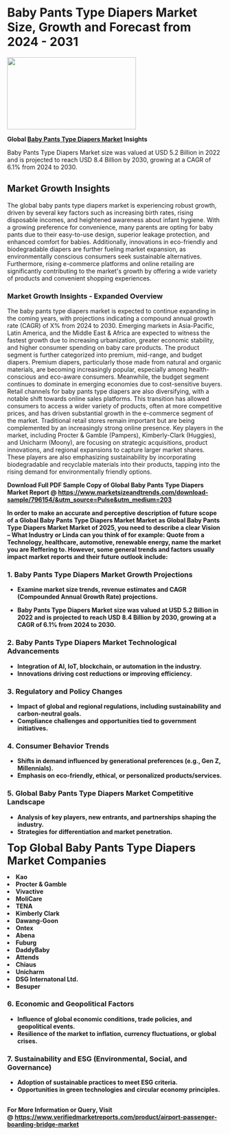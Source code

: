 <H1>Baby Pants Type Diapers Market Size, Growth and Forecast from 2024 - 2031</H1><img class="aligncenter size-medium wp-image-584254" src="https://thirdeyenews.in/wp-content/uploads/2024/09/Global-Market-Research-300x168.jpeg" alt="" width="300" height="168" /><p><strong>Global&nbsp;<a href="https://www.marketsizeandtrends.com/download-sample/796154/&amp;utm_source=Pulse&amp;utm_medium=203">Baby Pants Type Diapers Market</a> Insights</strong></p><p>Baby Pants Type Diapers Market size was valued at USD 5.2 Billion in 2022 and is projected to reach USD 8.4 Billion by 2030, growing at a CAGR of 6.1% from 2024 to 2030.</p><p><h2>Market Growth Insights</h2> The global baby pants type diapers market is experiencing robust growth, driven by several key factors such as increasing birth rates, rising disposable incomes, and heightened awareness about infant hygiene. With a growing preference for convenience, many parents are opting for baby pants due to their easy-to-use design, superior leakage protection, and enhanced comfort for babies. Additionally, innovations in eco-friendly and biodegradable diapers are further fueling market expansion, as environmentally conscious consumers seek sustainable alternatives. Furthermore, rising e-commerce platforms and online retailing are significantly contributing to the market's growth by offering a wide variety of products and convenient shopping experiences. <p><strong></strong></p> <h3>Market Growth Insights - Expanded Overview</h3> The baby pants type diapers market is expected to continue expanding in the coming years, with projections indicating a compound annual growth rate (CAGR) of X% from 2024 to 2030. Emerging markets in Asia-Pacific, Latin America, and the Middle East & Africa are expected to witness the fastest growth due to increasing urbanization, greater economic stability, and higher consumer spending on baby care products. The product segment is further categorized into premium, mid-range, and budget diapers. Premium diapers, particularly those made from natural and organic materials, are becoming increasingly popular, especially among health-conscious and eco-aware consumers. Meanwhile, the budget segment continues to dominate in emerging economies due to cost-sensitive buyers. Retail channels for baby pants type diapers are also diversifying, with a notable shift towards online sales platforms. This transition has allowed consumers to access a wider variety of products, often at more competitive prices, and has driven substantial growth in the e-commerce segment of the market. Traditional retail stores remain important but are being complemented by an increasingly strong online presence. Key players in the market, including Procter & Gamble (Pampers), Kimberly-Clark (Huggies), and Unicharm (Moony), are focusing on strategic acquisitions, product innovations, and regional expansions to capture larger market shares. These players are also emphasizing sustainability by incorporating biodegradable and recyclable materials into their products, tapping into the rising demand for environmentally friendly options. <p><strong></p><p><span class=""><strong>Download Full PDF Sample Copy of Global Baby Pants Type Diapers Market Report</strong> @ <a href="https://www.marketsizeandtrends.com/download-sample/796154/&amp;utm_source=Pulse&amp;utm_medium=203" target="_blank">https://www.marketsizeandtrends.com/download-sample/796154/&amp;utm_source=Pulse&amp;utm_medium=203</a></span></p><p>In order to make an accurate and perceptive description of future scope of a Global&nbsp;Baby Pants Type Diapers Market Market as Global&nbsp;Baby Pants Type Diapers Market Market of 2025, you need to describe a clear Vision &ndash; What Industry or Linda can you think of for example: Quote from a Technology, healthcare, automotive, renewable energy, name the market you are Reffering to. However, some general trends and factors usually impact market reports and their future outlook include:</p><h3>1.&nbsp;<strong>Baby Pants Type Diapers Market Growth Projections</strong></h3><ul><li>Examine market size trends, revenue estimates and CAGR (Compounded Annual Growth Rate) projections.</li><li><p>Baby Pants Type Diapers Market size was valued at USD 5.2 Billion in 2022 and is projected to reach USD 8.4 Billion by 2030, growing at a CAGR of 6.1% from 2024 to 2030.</p></li></ul><h3>2.&nbsp;<strong>Baby Pants Type Diapers Market Technological Advancements</strong></h3><ul><li>Integration of AI, IoT, blockchain, or automation in the industry.</li><li>Innovations driving cost reductions or improving efficiency.</li></ul><h3>3.&nbsp;<strong>Regulatory and Policy Changes</strong></h3><ul><li>Impact of global and regional regulations, including sustainability and carbon-neutral goals.</li><li>Compliance challenges and opportunities tied to government initiatives.</li></ul><h3>4.&nbsp;<strong>Consumer Behavior Trends</strong></h3><ul><li>Shifts in demand influenced by generational preferences (e.g., Gen Z, Millennials).</li><li>Emphasis on eco-friendly, ethical, or personalized products/services.</li></ul><h3>5.&nbsp;<strong>Global Baby Pants Type Diapers Market Competitive Landscape</strong></h3><ul><li>Analysis of key players, new entrants, and partnerships shaping the industry.</li><li>Strategies for differentiation and market penetration.</li></ul><p data-pm-slice="1 1 []"><span style="color: inherit; font-family: inherit; font-size: 25px;">Top Global Baby Pants Type Diapers Market Companies</span></p><div class="" data-test-id=""><p><li>Kao</li><li> Procter & Gamble</li><li> Vivactive</li><li> MoliCare</li><li> TENA</li><li> Kimberly Clark</li><li> Dawang-Goon</li><li> Ontex</li><li> Abena</li><li> Fuburg</li><li> DaddyBaby</li><li> Attends</li><li> Chiaus</li><li> Unicharm</li><li> DSG Internatonal Ltd.</li><li> Besuper</li></p></div><h3>6.&nbsp;<strong>Economic and Geopolitical Factors</strong></h3><ul><li>Influence of global economic conditions, trade policies, and geopolitical events.</li><li>Resilience of the market to inflation, currency fluctuations, or global crises.</li></ul><h3>7.&nbsp;<strong>Sustainability and ESG (Environmental, Social, and Governance)</strong></h3><ul><li>Adoption of sustainable practices to meet ESG criteria.</li><li>Opportunities in green technologies and circular economy principles.</li></ul><h2><strong style="font-size: 14px;">For More Information or Query, Visit @&nbsp;</strong><a style="background-color: #ffffff; font-size: 14px;" href="https://www.marketsizeandtrends.com/report/baby-pants-type-diapers-market/" target="_blank">https://www.verifiedmarketreports.com/product/airport-passenger-boarding-bridge-market</a></h2>
